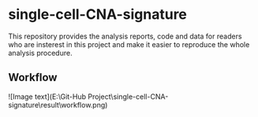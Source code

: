 # single-cell-CNA-signature
This repository provides the analysis reports, code and data for readers who are insterest in this project and make it easier to reproduce the whole analysis procedure.

## Workflow

![Image text](E:\Git-Hub Project\single-cell-CNA-signature\result\workflow.png)
